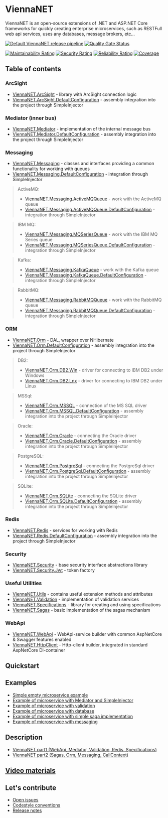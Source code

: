 # ViennaNET

ViennaNET is an open-source extensions of .NET and ASP.NET Core frameworks for quickly creating enterprise
microservices, such as RESTFull web api services, uses any databases, message brokers, etc...

[![Default ViennaNET release pipeline][49]][50]
[![Quality Gate Status][51]][52]

[![Maintainability Rating][53]][54]
[![Security Rating][55]][56]
[![Reliability Rating][57]][58]
[![Coverage][59]][60]

## Table of contents

### ArcSight

* [ViennaNET.ArcSight][1] - library with ArcSight connection logic
* [ViennaNET.ArcSight.DefaultConfiguration][2] - assembly integration into the project through SimpleInjector

### Mediator (inner bus)

* [ViennaNET.Mediator][3] - implementation of the internal message bus
* [ViennaNET.Mediator.DefaultConfiguration][4] - assembly integration into the project through SimpleInjector

### Messaging

* [ViennaNET.Messaging][5] - classes and interfaces providing a common functionality for working with queues
* [ViennaNET.Messaging.DefaultConfiguration][6] - integration through SimpleInjector

> ActiveMQ:
> * [ViennaNET.Messaging.ActiveMQQueue][7] - work with the ActiveMQ queue
> * [ViennaNET.Messaging.ActiveMQQueue.DefaultConfiguration][8] - integration through SimpleInjector

> IBM MQ:
> * [ViennaNET.Messaging.MQSeriesQueue][9] - work with the IBM MQ Series queue
> * [ViennaNET.Messaging.MQSeriesQueue.DefaultConfiguration][10] - integration through SimpleInjector

> Kafka:
> * [ViennaNET.Messaging.KafkaQueue][11] - work with the Kafka queue
> * [ViennaNET.Messaging.KafkaQueue.DefaultConfiguration][12] - integration through SimpleInjector

> RabbitMQ:
> * [ViennaNET.Messaging.RabbitMQQueue][13] - work with the RabbitMQ queue
> * [ViennaNET.Messaging.RabbitMQQueue.DefaultConfiguration][14] - integration through SimpleInjector

### ORM

* [ViennaNET.Orm][15] - DAL, wrapper over NHibernate
* [ViennaNET.Orm.DefaultConfiguration][16] - assembly integration into the project through SimpleInjector

> DB2:
> * [ViennaNET.Orm.DB2.Win][17] - driver for connecting to IBM DB2 under Windows
> * [ViennaNET.Orm.DB2.Lnx][18] - driver for connecting to IBM DB2 under Linux

> MSSql:
> * [ViennaNET.Orm.MSSQL][19] - connection of the MS SQL driver
> * [ViennaNET.Orm.MSSQL.DefaultConfiguration][20] - assembly integration into the project through SimpleInjector

> Oracle:
> * [ViennaNET.Orm.Oracle][21] - connecting the Oracle driver
> * [ViennaNET.Orm.Oracle.DefaultConfiguration][22] - assembly integration into the project through SimpleInjector

> PostgreSQL:
> * [ViennaNET.Orm.PostgreSql][23] - connecting the PostgreSql driver
> * [ViennaNET.Orm.PostgreSql.DefaultConfiguration][24] - assembly integration into the project through SimpleInjector

> SQLite:
> * [ViennaNET.Orm.SQLite][25] - connecting the SQLite driver
> * [ViennaNET.Orm.SQLite.DefaultConfiguration][26] - assembly integration into the project through SimpleInjector

### Redis

* [ViennaNET.Redis][27] - services for working with Redis
* [ViennaNET.Redis.DefaultConfiguration][28] - assembly integration into the project through SimpleInjector

### Security

* [ViennaNET.Security][29] - base security interface abstractions library
* [ViennaNET.Security.Jwt][30] - token factory

### Useful Utilities

* [ViennaNET.Utils][31] - contains useful extension methods and attributes
* [ViennaNET.Validation][32] - implementation of validation services
* [ViennaNET.Specifications][33] - library for creating and using specifications
* [ViennaNET.Sagas][34] - basic implementation of the sagas mechanism

### WebApi

* [ViennaNET.WebApi][35] - WebApi-service builder with common AspNetCore & Swagger features enabled
* [ViennaNET.HttpClient][36] - Http-client builder, integrated in standard AspNetCore DI-container

## Quickstart

## Examples

* [Simple empty microservice example][37]
* [Example of microservice with Mediator and SimpleInjector][38]
* [Example of microservice with validation][39]
* [Example of microservice with database][40]
* [Example of microservice with simple saga implementation][41]
* [Example of microservice with messaging][42]

## Description

* [ViennaNET part1 (WebApi, Mediator, Validation, Redis, Specifications)][43]
* [ViennaNET part2 (Sagas, Orm, Messaging, CallContext)][44]

## [Video materials][45]

## Let's contribute

* [Open issues][46]
* [Codestyle conventions][47]
* [Release notes][48]

[1]: <src/ViennaNET.ArcSight/> "Руководство по пакету ViennaNET.ArcSight"

[2]: <src/ViennaNET.ArcSight.DefaultConfiguration> "Пакет SimpleInjector для регистрации клиента ArcSight в DI"

[3]: <src/ViennaNET.Mediator/> "Руководство по пакету ViennaNET.Mediator"

[4]: <src/ViennaNET.Mediator.DefaultConfiguration> "Пакет SimpleInjector для регистрации клиента Mediator в DI"

[5]: <src/ViennaNET.Messaging/> "Руководство по пакету ViennaNET.Messaging"

[6]: <src/ViennaNET.Messaging.DefaultConfiguration> "Пакет SimpleInjector для регистрации клиента Messaging в DI"

[7]: <src/ViennaNET.Messaging.ActiveMQQueue/> "Руководство по пакету ViennaNET.Messaging.ActiveMQQueue"

[8]: <src/ViennaNET.Messaging.ActiveMQQueue.DefaultConfiguration> "Пакет SimpleInjector для регистрации клиента Messaging.ActiveMQQueue в DI"

[9]: <src/ViennaNET.Messaging.MQSeriesQueue/> "Руководство по пакету ViennaNET.Messaging.MQSeriesQueue"

[10]: <src/ViennaNET.Messaging.MQSeriesQueue.DefaultConfiguration> "Пакет SimpleInjector для регистрации клиента Messaging.MQSeriesQueue в DI"

[11]: <src/ViennaNET.Messaging.KafkaQueue/> "Руководство по пакету ViennaNET.Messaging.KafkaQueue"

[12]: <src/ViennaNET.Messaging.KafkaQueue.DefaultConfiguration> "Пакет SimpleInjector для регистрации клиента Messaging.KafkaQueue в DI"

[13]: <src/ViennaNET.Messaging.RabbitMQQueue/> "Руководство по пакету ViennaNET.Messaging.RabbitMQQueue"

[14]: <src/ViennaNET.Messaging.RabbitMQQueue.DefaultConfiguration> "Пакет SimpleInjector для регистрации клиента Messaging.RabbitMQQueue в DI"

[15]: <src/ViennaNET.Orm/> "Руководство по пакету ViennaNET.Orm"

[16]: <src/ViennaNET.Orm.DefaultConfiguration> "Пакет SimpleInjector для регистрации клиента ViennaNET.Orm в DI"

[17]: <src/ViennaNET.Orm.DB2.Win.DefaultConfiguration/> "Пакет SimpleInjector для регистрации клиента ViennaNET.Orm.DB2.Win в DI"

[18]: <src/ViennaNET.Orm.DB2.Lnx.DefaultConfiguration> "Пакет SimpleInjector для регистрации клиента ViennaNET.Orm.DB2.Lnx в DI"

[19]: <src/ViennaNET.Orm.MSSQL/> "Руководство по пакету ViennaNET.Orm.MSSQL"

[20]: <src/ViennaNET.Orm.MSSQL.DefaultConfiguration> "Пакет SimpleInjector для регистрации клиента ViennaNET.Orm.MSSQL в DI"

[21]: <src/ViennaNET.Orm.Oracle/> "Руководство по пакету ViennaNET.Orm.Oracle"

[22]: <src/ViennaNET.Orm.Oracle.DefaultConfiguration> "Пакет SimpleInjector для регистрации клиента ViennaNET.Orm.Oracle в DI"

[23]: <src/ViennaNET.Orm.PostgreSql/> "Руководство по пакету ViennaNET.Orm.PostgreSql"

[24]: <src/ViennaNET.Orm.PostgreSql.DefaultConfiguration> "Пакет SimpleInjector для регистрации клиента ViennaNET.Orm.PostgreSql в DI"

[25]: <src/ViennaNET.Orm.SQLite/> "Руководство по пакету ViennaNET.Orm.SQLite"

[26]: <src/ViennaNET.Orm.SQLite.DefaultConfiguration> "Пакет SimpleInjector для регистрации клиента ViennaNET.Orm.SQLite в DI"

[27]: <src/ViennaNET.Redis/> "Руководство по пакету ViennaNET.Redis"

[28]: <src/ViennaNET.Redis.DefaultConfiguration> "Пакет SimpleInjector для регистрации клиента ViennaNET.Redis в DI"

[29]: <src/ViennaNET.Security> "Контекст безопасности"

[30]: <src/ViennaNET.Security.Jwt> "Контекст безопасности JWT"

[31]: <src/ViennaNET.Utils> "Некоторые вспомогательные программы"

[32]: <src/ViennaNET.Validation> "Компонент предоставляющий Api для создания валидаторов"

[33]: <src/ViennaNET.Specifications> "Компонент предоставляющий Api для созданя спецификаций"

[34]: <src/ViennaNET.Sagas> "Компонент предоставляющий Api для создания саги"

[35]: <src/ViennaNET.WebApi> "ViennaNET.WebApi"

[36]: <src/ViennaNET.HttpClient> "ViennaNET.HttpClient"

[37]: <src/Examples/1-empty-service> "Пример создания простой WebApi  службы на основе ViennaNET"

[38]: <src/Examples/2-mediator> "Пример использования ViennaNET.Mediator"

[39]: <src/Examples/3-validation> "Пример использования ViennaNET.Validation"

[40]: <src/Examples/4-orm> "Пример использования ViennaNET.Orm"

[41]: <src/Examples/5-saga> "Пример использования ViennaNET.Sagas"

[42]: <src/Examples/6-messaginga> "Пример использования ViennaNET.Messaging"

[43]: <https://habr.com/ru/company/raiffeisenbank/blog/494830/> "ViennaNET part1"

[44]: <https://habr.com/ru/company/raiffeisenbank/blog/516540/> "ViennaNET part2"

[45]: <https://github.com/Raiffeisen-DGTL/ViennaNET/wiki/Video-materials> "Video materials"

[46]: <https://github.com/Raiffeisen-DGTL/ViennaNET/issues> "Open issues"

[47]: <https://github.com/Raiffeisen-DGTL/ViennaNET/wiki/Codestyle-conventions> "Codestyle conventions"

[48]: <RELEASE_NOTES.md> "Release notes"

[49]: <https://github.com/Raiffeisen-DGTL/ViennaNET/actions/workflows/default.yml/badge.svg> "Pipeline status badge"

[50]: <https://github.com/Raiffeisen-DGTL/ViennaNET/actions/workflows/default.yml> "Default pipeline link"

[51]: <https://sonarcloud.io/api/project_badges/measure?project=Raiffeisen-DGTL_ViennaNET&metric=alert_status> "Quality Gate Status badge"

[52]: <https://sonarcloud.io/dashboard?id=Raiffeisen-DGTL_ViennaNET> "Quality Gate Status link"

[53]: <https://sonarcloud.io/api/project_badges/measure?project=Raiffeisen-DGTL_ViennaNET&metric=sqale_rating> "Maintainability rating badge"

[54]: <https://sonarcloud.io/dashboard?id=Raiffeisen-DGTL_ViennaNET> "Maintainability rating link"

[55]: <https://sonarcloud.io/api/project_badges/measure?project=Raiffeisen-DGTL_ViennaNET&metric=security_rating> "Security Rating badge"

[56]: <https://sonarcloud.io/dashboard?id=Raiffeisen-DGTL_ViennaNET> "Security Rating link"

[57]: <https://sonarcloud.io/api/project_badges/measure?project=Raiffeisen-DGTL_ViennaNET&metric=reliability_rating> "Reliability Rating badge"

[58]: <https://sonarcloud.io/dashboard?id=Raiffeisen-DGTL_ViennaNET> "Reliability Rating link"

[59]: <https://sonarcloud.io/api/project_badges/measure?project=Raiffeisen-DGTL_ViennaNET&metric=coverage> "Coverage badge"

[60]: <https://sonarcloud.io/dashboard?id=Raiffeisen-DGTL_ViennaNET> "Coverage link"